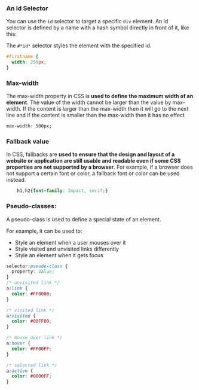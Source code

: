 ### An Id Selector

You can use the `id` selector to target a specific `div` element. An id selector is defined by a name with a hash symbol directly in front of it, like this:

The `#*id*` selector styles the element with the specified id.

```css
#firstname {
  width: 250px;
}
```

### Max-width

The max-width property in CSS is **used to define the maximum width of an element**. The value of the width cannot be larger than the value by max-width. If the content is larger than the max-width then it will go to the next line and if the content is smaller than the max-width then it has no effect

```css
max-width: 500px;
```

### Fallback value

In CSS, fallbacks are **used to ensure that the design and layout of a website or application are still usable and readable even if some CSS properties are not supported by a browser**. For example, if a browser does not support a certain font or color, a fallback font or color can be used instead.

```css
    h1,h2{font-family: Impact, serif;}
```

### Pseudo-classes:

A pseudo-class is used to define a special state of an element.

For example, it can be used to:

- Style an element when a user mouses over it
- Style visited and unvisited links differently
- Style an element when it gets focus

```css
selector:pseudo-class {
  property: value;
}
/* unvisited link */
a:link {
  color: #FF0000;
}

/* visited link */
a:visited {
  color: #00FF00;
}

/* mouse over link */
a:hover {
  color: #FF00FF;
}

/* selected link */
a:active {
  color: #0000FF;
}
```
